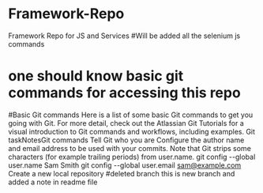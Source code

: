 # Framework-Repo
Framework Repo for JS and Services
#Will be added all the selenium js commands
# one should know basic git commands for accessing this repo
#Basic Git commands
Here is a list of some basic Git commands to get you going with Git.
For more detail, check out the  Atlassian Git Tutorials  for a visual introduction to Git commands and workflows, including examples.
Git taskNotesGit commands
Tell Git who you are
Configure the author name and email address to be used with your commits.
Note that Git strips some characters (for example trailing periods) from user.name.
git config --global user.name Sam Smith
git config --global user.email sam@example.com
Create a new local repository
#deleted branch
this is new branch and added a note in readme file
